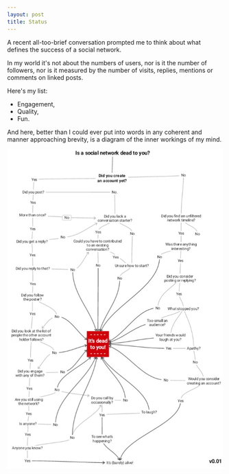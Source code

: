 ```yaml
---
layout: post
title: Status
---
```


A recent all-too-brief conversation prompted me to think about what defines the success of a social network.

In my world it's not about the numbers of users, nor is it the number of followers, nor is it measured by the number of visits, replies, mentions or comments on linked posts.

Here's my list:

* Engagement,
* Quality,
* Fun.

And here, better than I could ever put into words in any coherent and manner approaching brevity, is a diagram of the inner workings of my mind.

![Social network status checker](/images/socnetstatus.jpg)